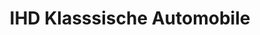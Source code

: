 ---
title: "IHD Klasssische Automobile"
url: /effeltrich/ihd-klasssische-automobile/
shop: Autowerkstatt
---